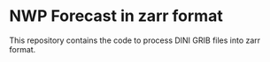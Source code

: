 # NWP Forecast in zarr format

This repository contains the code to process DINI GRIB files into zarr format. 
